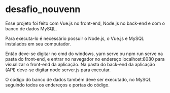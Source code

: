 # desafio_nouvenn

Esse projeto foi feito com Vue.js no front-end, Node.js no back-end e com o banco de dados MySQL. 

Para executa-lo é necessário possuir o Node.js, o Vue.js e MySQL instalados em seu computador.

Então deve-se digitar no cmd do windows, yarn serve ou npm run serve na pasta do front-end, e entrar no navegador no endereço localhost:8080 para visualizar o front-end da aplicação.  Na pasta do back-end da aplicação (API) deve-se digitar node server.js para executar.

O código do banco de dados também deve ser executado, no MySQL seguindo todos os endereços e portas do código.



